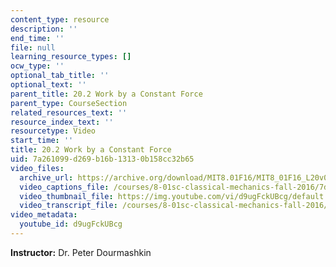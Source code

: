```yaml
---
content_type: resource
description: ''
end_time: ''
file: null
learning_resource_types: []
ocw_type: ''
optional_tab_title: ''
optional_text: ''
parent_title: 20.2 Work by a Constant Force
parent_type: CourseSection
related_resources_text: ''
resource_index_text: ''
resourcetype: Video
start_time: ''
title: 20.2 Work by a Constant Force
uid: 7a261099-d269-b16b-1313-0b158cc32b65
video_files:
  archive_url: https://archive.org/download/MIT8.01F16/MIT8_01F16_L20v02_360p.mp4
  video_captions_file: /courses/8-01sc-classical-mechanics-fall-2016/7d731a34dfc05eb99946d4fa612599ff_d9ugFckUBcg.vtt
  video_thumbnail_file: https://img.youtube.com/vi/d9ugFckUBcg/default.jpg
  video_transcript_file: /courses/8-01sc-classical-mechanics-fall-2016/c3ce55058372dda6ff9938af0d012932_d9ugFckUBcg.pdf
video_metadata:
  youtube_id: d9ugFckUBcg
---
```


**Instructor:** Dr. Peter Dourmashkin



